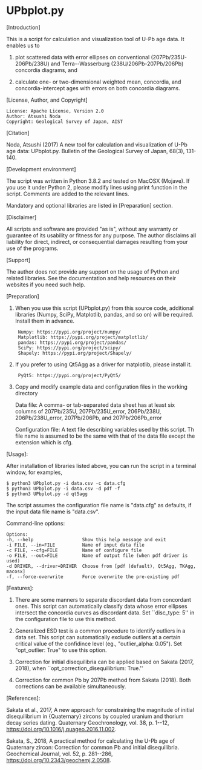 # UPbplot.py

[Introduction]

This is a script for calculation and visualization tool of U-Pb age
data.  It enables us to

1. plot scattered data with error ellipses on conventional
(207Pb/235U-206Pb/238U) and Terra--Wasserburg (238U/206Pb-207Pb/206Pb)
concordia diagrams, and

2. calculate one- or two-dimensional weighted mean, concordia, and
concordia-intercept ages with errors on both concordia diagrams.


[License, Author, and Copyright]

	License: Apache License, Version 2.0
	Author: Atsushi Noda
	Copyright: Geological Survey of Japan, AIST


[Citation]

Noda, Atsushi (2017) A new tool for calculation and visualization
of U-Pb age data: UPbplot.py.  Bulletin of the Geological Survey of
Japan, 68(3), 131-140.


[Development environment]

The script was written in Python 3.8.2 and tested on MacOSX
(Mojave).  If you use it under Python 2, please modify lines using 
print function in the script.  Comments are added to the relevant lines.

Mandatory and optional libraries are listed in [Preparation] section.


[Disclaimer]

All scripts and software are provided "as is", without any
warranty or guarantee of its usability or fitness for any purpose.
The author disclaims all liability for direct, indirect, or
consequential damages resulting from your use of the programs.


[Support]

The author does not provide any support on the usage of Python and
related libraries.  See the documentation and help resources on their
websites if you need such help.


[Preparation]

1. When you use this script (UPbplot.py) from this source code,
   additional libraries (Numpy, SciPy, Matplotlib, pandas, and so on)
   will be required.  Install them in advance.

		Numpy: https://pypi.org/project/numpy/
		Matplotlib: https://pypi.org/project/matplotlib/
		pandas: https://pypi.org/project/pandas/
		SciPy: https://pypi.org/project/scipy/
		Shapely: https://pypi.org/project/Shapely/

2. If you prefer to using Qt5Agg as a driver for matplotlib, please install it.

		PyQt5: https://pypi.org/project/PyQt5/

3. Copy and modify example data and configuration files in the working
   directory

   Data file: A comma- or tab-separated data sheet has at least six
      columns of 207Pb/235U, 207Pb/235U_error, 206Pb/238U,
      206Pb/238U_error, 207Pb/206Pb, and 207Pb/206Pb_error

   Configuration file: A text file describing variables used by this
      script.  Th file name is assumed to be the same with that of the
      data file except the extension which is cfg.

[Usage]:

After installation of libraries listed above, you can run the script
in a terminal window, for examples,

	$ python3 UPbplot.py -i data.csv -c data.cfg
	$ python3 UPbplot.py -i data.csv -d pdf -f
	$ python3 UPbplot.py -d qt5agg

The script assumes the configuration file name is "data.cfg" as
defaults, if the input data file name is "data.csv".

Command-line options:

	Options:
	-h, --help                  Show this help message and exit
	-i FILE, --in=FILE          Name of input data file
	-c FILE, --cfg=FILE         Name of configure file
	-o FILE, --out=FILE         Name of output file (when pdf driver is used)
	-d DRIVER, --driver=DRIVER  Choose from [pdf (default), Qt5Agg, TKAgg, macosx]
	-f, --force-overwrite       Force overwrite the pre-existing pdf

[Features]:

1. There are some manners to separate discordant data from concordant ones.  This script can automatically classify data whose error ellipses intersect the concordia curves as discordant data.  Set ``disc_type: 5'' in the configuration file to use this method.

2. Generalized ESD test is a common procedure to identify outliers in a data set.  This script can automatically exclude outliers at a certain critical value of the confidince level (eg., "outlier_alpha: 0.05").  Set "opt_outlier: True" to use this option.

3. Correction for initial disequilibria can be applied based on Sakata (2017, 2018), when ``opt_correction_disequilibrium: True.''

4. Correction for common Pb by 207Pb method from Sakata (2018).  Both corrections can be available simultaneously.


[References]:

Sakata et al., 2017, A new approach for constraining the magnitude of initial disequilibrium in {Quaternary} zircons by coupled uranium and thorium decay series dating. Quaternary Geochronology, vol. 38, p. 1--12, https://doi.org/10.1016/j.quageo.2016.11.002.

Sakata, S., 2018, A practical method for calculating the U-Pb age of Quaternary zircon: Correction for common Pb and initial disequilibria. Geochemical Journal, vol. 52, p. 281--286, https://doi.org/10.2343/geochemj.2.0508.


